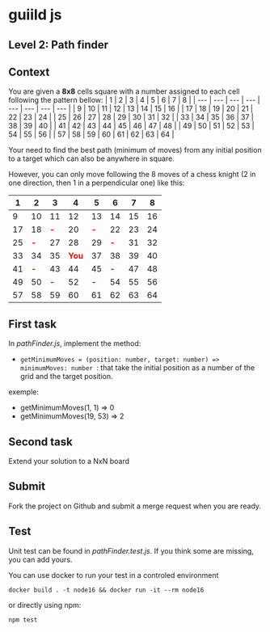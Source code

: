 # guiild js
## Level 2: Path finder
## Context
You are given a **8x8** cells square with a number assigned to each cell following the pattern bellow:
| 1 | 2 | 3 | 4 | 5 | 6 | 7 | 8 |
| --- | --- | --- | --- | --- | --- | --- | --- |
| 9 | 10 | 11 | 12 | 13 | 14 | 15 | 16 |
| 17 | 18 | 19 | 20 | 21 | 22 | 23 | 24 |
| 25 | 26 | 27 | 28 | 29 | 30 | 31 | 32 |
| 33 | 34 | 35 | 36 | 37 | 38 | 39 | 40 |
| 41 | 42 | 43 | 44 | 45 | 46 | 47 | 48 |
| 49 | 50 | 51 | 52 | 53 | 54 | 55 | 56 |
| 57 | 58 | 59 | 60 | 61 | 62 | 63 | 64 |

Your need to find the best path (minimum of moves) from any initial position to a target which can also be anywhere in square.

However, you can only move following the 8 moves of a chess knight (2 in one direction, then 1 in a perpendicular one) like this:

| 1 | 2 | 3 | 4 | 5 | 6 | 7 | 8 |
| --- | --- | --- | --- | --- | --- | --- | --- |
| 9 | 10 | 11 | 12 | 13 | 14 | 15 | 16 |
| 17 | 18 |  <span style="color:red">**-**</span> | 20 |  <span style="color:red">**-**</span> | 22 | 23 | 24 |
| 25 |  <span style="color:red">**-**</span> | 27 | 28 | 29 |  <span style="color:red">**-**</span> | 31 | 32 |
| 33 | 34 | 35 | <span style="color:red">**You**</span> | 37 | 38 | 39 | 40 |
| 41 |  <span style="color:red">**-**</span> | 43 | 44 | 45 |  <span style="color:red">**-**</span> | 47 | 48 |
| 49 | 50 |  <span style="color:red">**-**</span> | 52 |  <span style="color:red">**-**</span> | 54 | 55 | 56 |
| 57 | 58 | 59 | 60 | 61 | 62 | 63 | 64 |


## First task
In *pathFinder.js*, implement the method:
- `getMinimumMoves = (position: number, target: number) => minimumMoves: number `: that take the initial position as a number of the grid and the target position.

exemple:
- getMinimumMoves(1, 1) => 0
- getMinimumMoves(19, 53) => 2

## Second task
Extend your solution to a NxN board 

## Submit
Fork the project on Github and submit a merge request when you are ready.

## Test
Unit test can be found in *pathFinder.test.js*. If you think some are missing, you can add yours.

You can use docker to run your test in a controled environment

`docker build . -t node16 && docker run -it --rm node16`

or directly using npm:

`npm test`
